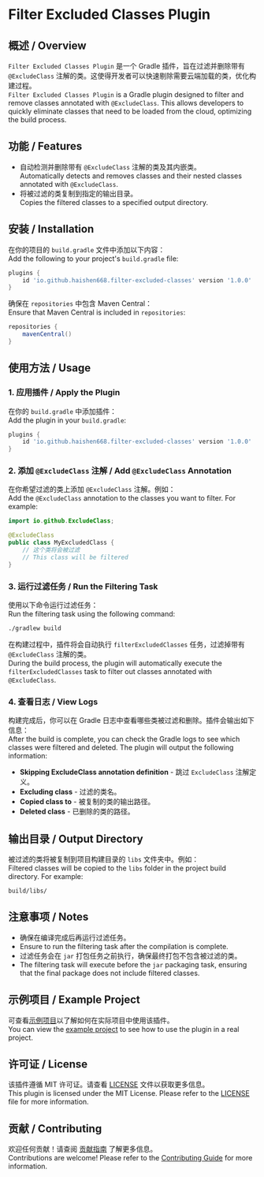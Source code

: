 
# Filter Excluded Classes Plugin

## 概述 / Overview

`Filter Excluded Classes Plugin` 是一个 Gradle 插件，旨在过滤并删除带有 `@ExcludeClass` 注解的类。这使得开发者可以快速剔除需要云端加载的类，优化构建过程。  
`Filter Excluded Classes Plugin` is a Gradle plugin designed to filter and remove classes annotated with `@ExcludeClass`. This allows developers to quickly eliminate classes that need to be loaded from the cloud, optimizing the build process.

## 功能 / Features

- 自动检测并删除带有 `@ExcludeClass` 注解的类及其内嵌类。  
  Automatically detects and removes classes and their nested classes annotated with `@ExcludeClass`.
- 将被过滤的类复制到指定的输出目录。  
  Copies the filtered classes to a specified output directory.

## 安装 / Installation

在你的项目的 `build.gradle` 文件中添加以下内容：  
Add the following to your project's `build.gradle` file:

```groovy
plugins {
    id 'io.github.haishen668.filter-excluded-classes' version '1.0.0'
}
```

确保在 `repositories` 中包含 Maven Central：  
Ensure that Maven Central is included in `repositories`:

```groovy
repositories {
    mavenCentral()
}
```

## 使用方法 / Usage

### 1. 应用插件 / Apply the Plugin

在你的 `build.gradle` 中添加插件：  
Add the plugin in your `build.gradle`:

```groovy
plugins {
    id 'io.github.haishen668.filter-excluded-classes' version '1.0.0'
}
```

### 2. 添加 `@ExcludeClass` 注解 / Add `@ExcludeClass` Annotation

在你希望过滤的类上添加 `@ExcludeClass` 注解。例如：  
Add the `@ExcludeClass` annotation to the classes you want to filter. For example:

```java
import io.github.ExcludeClass;

@ExcludeClass
public class MyExcludedClass {
    // 这个类将会被过滤  
    // This class will be filtered
}
```

### 3. 运行过滤任务 / Run the Filtering Task

使用以下命令运行过滤任务：  
Run the filtering task using the following command:

```bash
./gradlew build
```

在构建过程中，插件将会自动执行 `filterExcludedClasses` 任务，过滤掉带有 `@ExcludeClass` 注解的类。  
During the build process, the plugin will automatically execute the `filterExcludedClasses` task to filter out classes annotated with `@ExcludeClass`.

### 4. 查看日志 / View Logs

构建完成后，你可以在 Gradle 日志中查看哪些类被过滤和删除。插件会输出如下信息：  
After the build is complete, you can check the Gradle logs to see which classes were filtered and deleted. The plugin will output the following information:

- **Skipping ExcludeClass annotation definition** - 跳过 `ExcludeClass` 注解定义。
- **Excluding class** - 过滤的类名。
- **Copied class to** - 被复制的类的输出路径。
- **Deleted class** - 已删除的类的路径。

## 输出目录 / Output Directory

被过滤的类将被复制到项目构建目录的 `libs` 文件夹中。例如：  
Filtered classes will be copied to the `libs` folder in the project build directory. For example:

```
build/libs/
```

## 注意事项 / Notes

- 确保在编译完成后再运行过滤任务。
- Ensure to run the filtering task after the compilation is complete.
- 过滤任务会在 `jar` 打包任务之前执行，确保最终打包不包含被过滤的类。
- The filtering task will execute before the `jar` packaging task, ensuring that the final package does not include filtered classes.

## 示例项目 / Example Project

可查看[示例项目](https://github.com/haishen668/filter-excluded-classes-plugin)以了解如何在实际项目中使用该插件。  
You can view the [example project](https://github.com/haishen668/filter-excluded-classes-plugin) to see how to use the plugin in a real project.

## 许可证 / License

该插件遵循 MIT 许可证。请查看 [LICENSE](LICENSE) 文件以获取更多信息。  
This plugin is licensed under the MIT License. Please refer to the [LICENSE](LICENSE) file for more information.

## 贡献 / Contributing

欢迎任何贡献！请查阅 [贡献指南](CONTRIBUTING.md) 了解更多信息。  
Contributions are welcome! Please refer to the [Contributing Guide](CONTRIBUTING.md) for more information.

